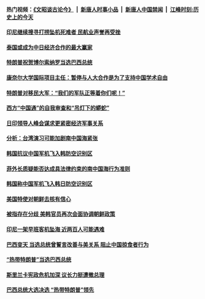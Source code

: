 #### 热门视频：[《文昭谈古论今》](https://github.com/gfw-breaker/wenzhao/blob/master/README.md?t=10301233) &nbsp;|&nbsp; [新唐人时事小品](https://github.com/gfw-breaker/ntdtv-comedy/blob/master/README.md?t=10301233) &nbsp;|&nbsp; [新唐人中国禁闻](https://github.com/gfw-breaker/ntdtv-news/blob/master/README.md?t=10301233) &nbsp;|&nbsp; [江峰时刻:历史上的今天](https://github.com/gfw-breaker/today-in-history/blob/master/README.md?t=10301233) 

#### [印尼继续搜寻打捞坠机死难者 民航业声誉再受挫](../pages/z__yoerrvp/4634820.md?t=10301233) 

#### [泰国或成为中日经济合作的最大赢家](../pages/z__yoerrvp/4634758.md?t=10301233) 

#### [特朗普祝贺博尔索纳罗当选巴西总统](../pages/z__yoerrvp/4634183.md?t=10301233) 

#### [康奈尔大学国际项目主任：暂停与人大合作是为了支持中国学术自由](../pages/z__yoerrvp/4634242.md?t=10301233) 

#### [特朗普对移民大军：“我们的军队正等着你们呢！”](../pages/z__yoerrvp/4634086.md?t=10301233) 

#### [西方“中国通”的自我审查和“吊灯下的蟒蛇” ](../pages/z__yoerrvp/4634220.md?t=10301233) 

#### [日印领导人峰会谋求更紧密经济军事关系 ](../pages/z__yoerrvp/4633443.md?t=10301233) 

#### [分析：台湾演习可能加剧南中国海紧张 ](../pages/z__yoerrvp/4633431.md?t=10301233) 

#### [韩国抗议中国军机飞入韩防空识别区 ](../pages/z__yoerrvp/4633385.md?t=10301233) 

#### [菲外长质疑能否达成具法律约束的南中国海行为准则](../pages/z__yoerrvp/4633298.md?t=10301233) 

#### [韩国称中国军机飞入韩日防空识别区](../pages/z__yoerrvp/4633273.md?t=10301233) 

#### [美国特使对朝鲜去核有信心](../pages/z__yoerrvp/4633220.md?t=10301233) 

#### [被指存在分歧 美韩官员再次会面协调朝鲜政策](../pages/z__yoerrvp/4633177.md?t=10301233) 

#### [印尼一架早班客机坠海 近两百人可能遇难](../pages/z__yoerrvp/4633156.md?t=10301233) 

#### [巴西变天 当选总统曾誓言改善与美关系 阻止中国掠食者行为](../pages/z__yoerrvp/4633146.md?t=10301233) 

#### [“热带特朗普”当选巴西总统](../pages/z__yoerrvp/4632708.md?t=10301233) 

#### [斯里兰卡宪政危机加深 议长力挺遭撤总理](../pages/z__yoerrvp/4632401.md?t=10301233) 

#### [巴西总统大选决选 “热带特朗普”领先](../pages/z__yoerrvp/4632353.md?t=10301233) 

